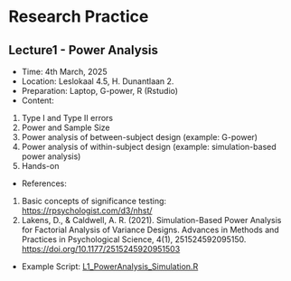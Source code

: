 # Research Practice

## **Lecture1 - Power Analysis**
* Time: 4th March, 2025
* Location: Leslokaal 4.5, H. Dunantlaan 2.
* Preparation: Laptop, G-power, R (Rstudio)
* Content:
1) Type I and Type II errors
2) Power and Sample Size
3) Power analysis of between-subject design (example: G-power)
4) Power analysis of within-subject design (example: simulation-based power analysis)
5) Hands-on
* References:
1) Basic concepts of significance testing: https://rpsychologist.com/d3/nhst/
2) Lakens, D., & Caldwell, A. R. (2021). Simulation-Based Power Analysis for Factorial Analysis of Variance Designs. Advances in Methods and Practices in Psychological Science, 4(1), 251524592095150. https://doi.org/10.1177/2515245920951503
* Example Script: [L1_PowerAnalysis_Simulation.R](https://github.com/ruiliu-psy/ForStudents/blob/main/L1_PowerAnalysis_Simulation.R)

